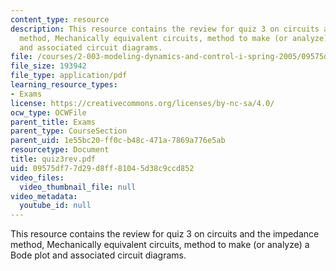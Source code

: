 ```yaml
---
content_type: resource
description: This resource contains the review for quiz 3 on circuits and the impedance
  method, Mechanically equivalent circuits, method to make (or analyze) a Bode plot
  and associated circuit diagrams.
file: /courses/2-003-modeling-dynamics-and-control-i-spring-2005/09575df77d29d8ff81045d38c9ccd852_quiz3rev.pdf
file_size: 193942
file_type: application/pdf
learning_resource_types:
- Exams
license: https://creativecommons.org/licenses/by-nc-sa/4.0/
ocw_type: OCWFile
parent_title: Exams
parent_type: CourseSection
parent_uid: 1e55bc20-ff0c-b48c-471a-7869a776e5ab
resourcetype: Document
title: quiz3rev.pdf
uid: 09575df7-7d29-d8ff-8104-5d38c9ccd852
video_files:
  video_thumbnail_file: null
video_metadata:
  youtube_id: null
---
```

This resource contains the review for quiz 3 on circuits and the impedance method, Mechanically equivalent circuits, method to make (or analyze) a Bode plot and associated circuit diagrams.
